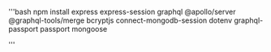 '''bash
npm install express express-session graphql @apollo/server @graphql-tools/merge bcryptjs connect-mongodb-session dotenv graphql-passport passport mongoose

'''